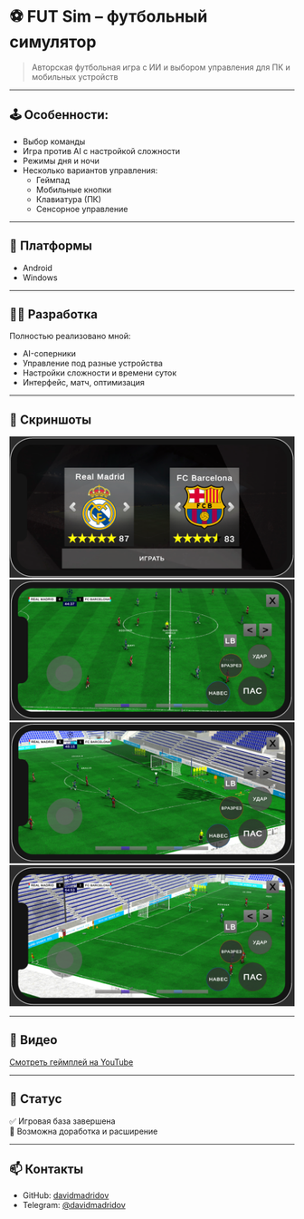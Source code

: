 # ⚽ FUT Sim – футбольный симулятор

> Авторская футбольная игра с ИИ и выбором управления для ПК и мобильных устройств

---

## 🕹️ Особенности:

- Выбор команды
- Игра против AI с настройкой сложности
- Режимы дня и ночи
- Несколько вариантов управления:
  - Геймпад
  - Мобильные кнопки
  - Клавиатура (ПК)
  - Сенсорное управление 

---

## 🔧 Платформы

- Android
- Windows

---

## 👨‍💻 Разработка

Полностью реализовано мной:
- AI-соперники
- Управление под разные устройства
- Настройки сложности и времени суток
- Интерфейс, матч, оптимизация

---

## 📸 Скриншоты

![Меню](media/menu.png)
![Матч](media/game1.png)  
![Матч](media/game2.png)
![Матч](media/game3.png)


---

## 🎥 Видео

[Смотреть геймплей на YouTube](https://youtube.com/ссылка)  

---

## 📌 Статус

✅ Игровая база завершена  
🔄 Возможна доработка и расширение

---

## 📫 Контакты

- GitHub: [davidmadridov](https://github.com/davidmadridov)
- Telegram: [@davidmadridov](https://t.me/davidmadridov)
